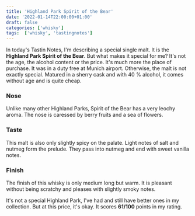 ```yaml
---
title: 'Highland Park Spirit of the Bear'
date: '2022-01-14T22:00:00+01:00'
draft: false
categories: ['whisky']
tags:  ['whisky', 'tastingnotes']
---
```


In today's Tastin Notes, I'm describing a special single malt. It is the **Highland Park Spirit of the Bear**.
But what makes it special for me? It's not the age, the alcohol content or the price. It's much more
the place of purchase. It was in a duty free at Munich airport. Otherwise, the malt is not exactly
special. Matured in a sherry cask and with 40 % alcohol, it comes without age and is quite cheap.

### Nose

Unlike many other Highland Parks, Spirit of the Bear has a very leochy aroma. The nose is caressed by
berry fruits and a sea of flowers.

### Taste

This malt is also only slightly spicy on the palate. Light notes of salt and nutmeg form the prelude.
They pass into nutmeg and end with sweet vanilla notes.

### Finish

The finish of this whisky is only medium long but warm. It is pleasant without being scratchy and
pleases with slightly smoky notes.

It's not a special Highland Park, I've had and still have better ones in my collection. But at this
price, it's okay.  It scores **61/100** points in my rating.
